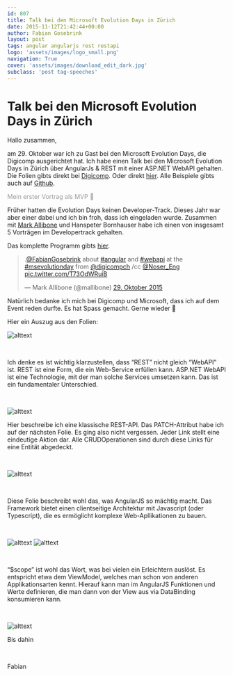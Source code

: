 ```yaml
---
id: 807
title: Talk bei den Microsoft Evolution Days in Zürich
date: 2015-11-12T21:42:44+00:00
author: Fabian Gosebrink
layout: post
tags: angular angularjs rest restapi 
logo: 'assets/images/logo_small.png'
navigation: True
cover: 'assets/images/download_edit_dark.jpg'
subclass: 'post tag-speeches'
---
```


# Talk bei den Microsoft Evolution Days in Zürich

Hallo zusammen,

am 29. Oktober war ich zu Gast bei den Microsoft Evolution Days, die Digicomp ausgerichtet hat. Ich habe einen <span id="snippet_meta" class="desc" contenteditable="true">Talk bei den Microsoft Evolution Days in Zürich</span> über AngularJs & REST mit einer ASP.NET WebAPI gehalten. Die Folien gibts direkt bei [Digicomp](http://news.digicomp.ch/de/2015/11/10/microsoft-evolution-day-2015-rueckblick-und-slides-zum-download/). Oder direkt [hier](http://static.news.digicomp.ch/1447166270/track-development.zip). Alle Beispiele gibts auch auf [Github](https://github.com/FabianGosebrink).

<span style="color: #999999;">Mein erster Vortrag als MVP 🙂</span>

Früher hatten die Evolution Days keinen Developer-Track. Dieses Jahr war aber einer dabei und ich bin froh, dass ich eingeladen wurde. Zusammen mit [Mark Allibone](https://twitter.com/mallibone) und Hanspeter Bornhauser habe ich einen von insgesamt 5 Vorträgen im Developertrack gehalten.

Das komplette Programm gibts [hier](https://www.digicomp.ch/media/misc/MicrosoftEvolutionDay-2015-DigicompZuerich-29.10.pdf).

<blockquote class="twitter-tweet" lang="de">
  <p dir="ltr" lang="en">
    .<a href="https://twitter.com/FabianGosebrink">@FabianGosebrink</a> about <a href="https://twitter.com/hashtag/angular?src=hash">#angular</a> and <a href="https://twitter.com/hashtag/webapi?src=hash">#webapi</a> at the <a href="https://twitter.com/hashtag/msevolutionday?src=hash">#msevolutionday</a> from <a href="https://twitter.com/DigicompCH">@digicompch</a> /cc <a href="https://twitter.com/Noser_Eng">@Noser_Eng</a> <a href="https://t.co/T73OdWRuiB">pic.twitter.com/T73OdWRuiB</a>
  </p>
  
  <p>
    — Mark Allibone (@mallibone) <a href="https://twitter.com/mallibone/status/659736379954495488">29. Oktober 2015</a>
  </p>
</blockquote>



Natürlich bedanke ich mich bei Digicomp und Microsoft, dass ich auf dem Event reden durfte. Es hat Spass gemacht. Gerne wieder 🙂

Hier ein Auszug aus den Folien:

![alttext]({{site.baseurl}}assets/images/blogs/2015-11/f502e543-418a-4a9f-9d0d-14b2188a554b.png)

&nbsp;

Ich denke es ist wichtig klarzustellen, dass &#8220;REST&#8221; nicht gleich &#8220;WebAPI&#8221; ist. REST ist eine Form, die ein Web-Service erfüllen kann. ASP.NET WebAPI ist eine Technologie, mit der man solche Services umsetzen kann. Das ist ein fundamentaler Unterschied.

&nbsp;

![alttext]({{site.baseurl}}assets/images/blogs/2015-11/1db18db9-1a0b-444f-9b8e-45aa287c1d26.png)

Hier beschreibe ich eine klassische REST-API. Das PATCH-Attribut habe ich auf der nächsten Folie. Es ging also nicht vergessen. Jeder Link stellt eine eindeutige Aktion dar. Alle CRUDOperationen sind durch diese Links für eine Entität abgedeckt.

&nbsp;

![alttext]({{site.baseurl}}assets/images/blogs/2015-11/94354840-eecb-4a60-a304-20466e95def1.png)

&nbsp;

Diese Folie beschreibt wohl das, was AngularJS so mächtig macht. Das Framework bietet einen clientseitige Architektur mit Javascript (oder Typescript), die es ermöglicht komplexe Web-Apllikationen zu bauen.

&nbsp;

![alttext]({{site.baseurl}}assets/images/blogs/2015-11/397b01a3-83d9-4cc1-95bf-506ca0979654.png) ![alttext](http://offering.solutions/wp-content/uploads/2015/11/Folie44.png)

&nbsp;

&#8220;$scope&#8221; ist wohl das Wort, was bei vielen ein Erleichtern auslöst. Es entspricht etwa dem ViewModel, welches man schon von anderen Applikationsarten kennt. Hierauf kann man im AngularJS Funktionen und Werte definieren, die man dann von der View aus via DataBinding konsumieren kann.

&nbsp;

![alttext]({{site.baseurl}}assets/images/blogs/2015-11/6397f920-336f-4f84-ba3b-8812a7be5c3e.png)

Bis dahin

&nbsp;

Fabian
